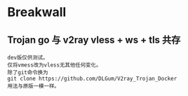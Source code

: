 # Breakwall  

## Trojan go 与 v2ray vless + ws + tls 共存
```
dev版仅供测试。
仅将vmess改为vless无其他任何变化。
除了git命令换为
git clone https://github.com/DLGum/V2ray_Trojan_Docker
用法与原版一模一样。
```
